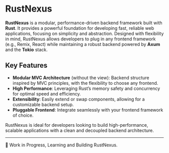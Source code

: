 # RustNexus

**RustNexus** is a modular, performance-driven backend framework built with **Rust**. It provides a powerful foundation for developing fast, reliable web applications, focusing on simplicity and abstraction. Designed with flexibility in mind, RustNexus allows developers to plug in any frontend framework (e.g., Remix, React) while maintaining a robust backend powered by **Axum** and the **Tokio** stack.

## Key Features
- **Modular MVC Architecture** (without the view): Backend structure inspired by MVC principles, with the flexibility to choose any frontend.
- **High Performance**: Leveraging Rust’s memory safety and concurrency for optimal speed and efficiency.
- **Extensibility**: Easily extend or swap components, allowing for a customizable backend setup.
- **Pluggable Frontend**: Integrate seamlessly with your frontend framework of choice.

RustNexus is ideal for developers looking to build high-performance, scalable applications with a clean and decoupled backend architecture.

---

🚧 Work in Progress, Learning and Building RustNexus.
